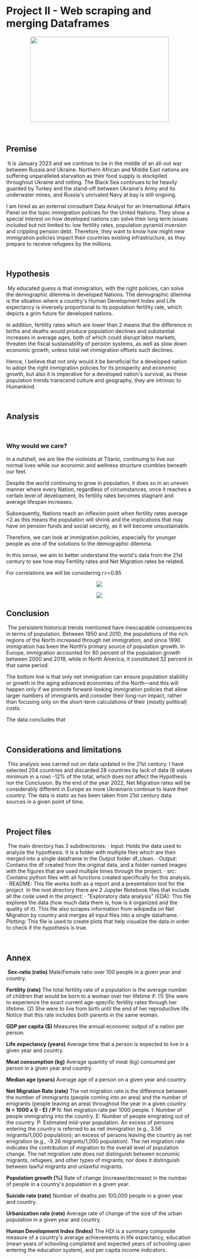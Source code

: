# Project II - Web scraping and merging Dataframes

<p align="center">
<img src="https://www.memecreator.org/static/images/memes/5425681.jpg" width="375" height="231" />
</p>

​
## Premise
​
It is January 2023 and we continue to be in the middle of an all-out war between Russia and Ukraine. Northern African and Middle East nations are suffering unparalleled starvation as their food supply is stockpiled throughout Ukraine and rotting. The Black Sea continues to be heavily guarded by Turkey and the stand-off between Ukraine's Army and its underwater mines, and Russia's unrivaled Navy at bay is still ongoing.
 
I am hired as an external consultant Data Analyst for an International Affairs Panel on the topic immigration policies for the United Nations. They show a special interest on how developed nations can solve their long term issues included but not limited to: low fertility rates, population pyramid inversion and crippling pension debt. Therefore, they want to know how might new immigration policies impact their countries existing infrastructure, as they prepare to receive refugees by the millions.
 
​
## Hypothesis
​
My educated guess is that immigration, with the right policies, can solve the demographic dilemma in developed Nations.
The demographic dilemma is the situation where a country's Human Development Index and Life expectancy is inversely proportional to its population fertility rate, which depicts a grim future for developed nations.
 
In addition, fertility rates which are lower than 2 means that the difference in births and deaths would produce population declines and substantial increases in average ages, both of which could disrupt labor markets, threaten the fiscal sustainability of pension systems, as well as slow down economic growth, unless total net immigration offsets such declines.
 
Hence, I believe that not only would it be beneficial for a developed nation to adopt the right immigration policies for its prosperity and economic growth, but also it is imperative for a developed nation's survival, as these population trends transcend culture and geography, they are intrinsic to Humankind.
 
​
## Analysis
​
### Why would we care?
In a nutshell, we are like the violinists at Titanic, continuing to live our normal lives while our economic and wellness structure crumbles beneath our feet.

Despite the world continuing to grow in population, it does so in an uneven manner where every Nation, regardless of circumstances, once it reaches a certain level of development, its fertility rates becomes stagnant and average lifespan increases.

Subsequently, Nations reach an inflexion point when fertility rates average <2 as this means the population will shrink and the implications that may have on pension funds and social security, as it will become unsustainable.

Therefore, we can look at immigration policies, especially for younger people as one of the solutions to the demographic dilemma.

In this sense, we aim to better understand the world's data from the 21st century to see how may Fertility rates and Net Migration rates be related.

For correlations we will be considering r>=0.85

<p align="center">
<img src="https://github.com/nico-stan/project-II/blob/main/Output/images/Figure2.png" />
</p>

<p align="center">
<img src="https://github.com/nico-stan/project-II/blob/main/Output/images/Figure3.png" />
</p>

 
 
## Conclusion
​
The persistent historical trends mentioned have inescapable consequences in terms of population. Between 1950 and 2010, the populations of the rich regions of the North increased through net immigration, and since 1990 immigration has been the North’s primary source of population growth. In Europe, immigration accounted for 80 percent of the population growth between 2000 and 2018, while in North America, it constituted 32 percent in that same period.
 
The bottom line is that only net immigration can ensure population stability or growth in the aging advanced economies of the North—and this will happen only if we promote forward-looking immigration policies that allow larger numbers of immigrants and consider their long-run impact, rather than focusing only on the short-term calculations of their (mostly political) costs.
 
The data concludes that
 
​
## Considerations and limitations
​
This analysis was carried out on data updated in the 21st century. I have selected 204 countries and discarded 28 countries by lack of data (8 values minimum in a row) -12% of the total, which does not affect the Hypothesis nor the Conclusion. By the end of the year 2022, Net Migration rates will be considerably different in Europe as more Ukrainians continue to leave their country. The data is static as has been taken from 21st century data sources in a given point of time.
 
​
## Project files
​
The main directory has 3 subdirectories:
· Input: Holds the data used to analyze the hypothesis. It is a folder with multiple files which are then merged into a single dataframe in the Output folder df_clean.
· Output: Contains the df created from the original data, and a folder named images with the figures that are used multiple times through the project.
· src: Contains python files with all functions created specifically for this analysis.
· README: This file works both as a report and a presentation tool for the project
​
In the root directory there are 2 Jupyter Notebook files that include all the code used in the project:
· "Exploratory data analysis" (EDA): This file explores the data (how much data there is, how is it organized and the quality of it). This file also scrapes information from wikipedia on Net Migration by country and merges all input files into a single dataframe.
· Plotting: This file is used to create plots that help visualize the data in order to check if the hypothesis is true.
​
 
​
## Annex
​
**Sex-ratio (ratio)**
Male/Female ratio over 100 people in a given year and country.
 
**Fertility (rate)**
The total fertility rate of a population is the average number of children that would be born to a woman over her lifetime if: 
(1) She were to experience the exact current age-specific fertility rates through her lifetime.
(2) She were to live from birth until the end of her reproductive life.
Notice that this rate includes both parents in the same woman.
 
**GDP per capita ($)**
Measures the annual economic output of a nation per person.
 
**Life expectancy (years)**
Average time that a person is expected to live in a given year and country.
 
**Meat consumption (kg)**
Average quantity of meat (kg) consumed per person in a given year and country.
 
**Median age (years)**
Average age of a person on a given year and country.
 
**Net Migration Rate (rate)**
The net migration rate is the difference between the number of immigrants (people coming into an area) and the number of emigrants (people leaving an area) throughout the year in a given country.
**N = 1000 x (I - E) / P**
N: Net migration rate per 1000 people.
I: Number of people immigrating into the country.
E: Number of people emigrating out of the country.
P: Estimated mid-year population.
An excess of persons entering the country is referred to as net immigration (e.g., 3.56 migrants/1,000 population); an excess of persons leaving the country as net emigration (e.g., -9.26 migrants/1,000 population). The net migration rate indicates the contribution of migration to the overall level of population change. The net migration rate does not distinguish between economic migrants, refugees, and other types of migrants; nor does it distinguish between lawful migrants and unlawful migrants.
 
**Population growth (%)**
Rate of change (increase/decrease) in the number of people in a country's population in a given year.
 
**Suicide rate (rate)**
Number of deaths per 100,000 people in a given year and country.
 
**Urbanization rate (rate)**
Average rate of change of the size of the urban population in a given year and country.
 
**Human Development Index (Index)**
The HDI is a summary composite measure of a country's average achievements in life expectancy, education (mean years of schooling completed and expected years of schooling upon entering the education system), and per capita income indicators.
